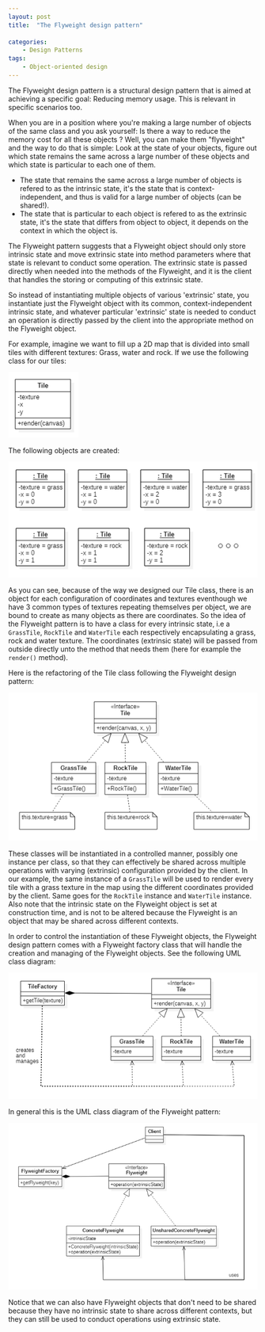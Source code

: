 ```yaml
---
layout: post
title:  "The Flyweight design pattern"

categories: 
    - Design Patterns
tags:
    - Object-oriented design
---
```


The Flyweight design pattern is a structural design pattern that is aimed at achieving a specific goal: Reducing memory usage. This is relevant in specific scenarios too.

When you are in a position where you're making a large number of objects of the same class and you ask yourself: Is there a way to reduce the memory cost for all these objects ?
Well, you can make them "flyweight" and the way to do that is simple:
Look at the state of your objects, figure out which state remains the same across a large number of these objects and which state is particular to each one of them.
- The state that remains the same across a large number of objects is refered to as the intrinsic state, it's the state that is context-independent, and thus is valid for a large number of objects (can be shared!).
- The state that is particular to each object is refered to as the extrinsic state, it's the state that differs from object to object, it depends on the context in which the object is.

The Flyweight pattern suggests that a Flyweight object should only store intrinsic state and move extrinsic state into method parameters where that state is relevant to conduct some operation. The extrinsic state is passed directly when needed into the methods of the Flyweight, and it is the client that handles the storing or computing of this extrinsic state.

So instead of instantiating multiple objects of various 'extrinsic' state, you instantiate just the Flyweight object with its common, context-independent intrinsic state, and whatever particular 'extrinsic' state is needed to conduct an operation is directly passed by the client into the appropriate method on the Flyweight object.

For example, imagine we want to fill up a 2D map that is divided into small tiles with different textures: Grass, water and rock.
If we use the following class for our tiles:

![Example before part 1](/images/blog/design-patterns-flyweight/design_patterns_flyweight_before_1.png)

The following objects are created:

![Example before part 2](/images/blog/design-patterns-flyweight/design_patterns_flyweight_before_2.png)

As you can see, because of the way we designed our Tile class, there is an object for each configuration of coordinates and textures eventhough we have 3 common types of textures repeating themselves per object, we are bound to create as many objects as there are coordinates. So the idea of the Flyweight pattern is to have a class for every intrinsic state, i.e a `GrassTile`, `RockTile` and `WaterTile` each respectively encapsulating a grass, rock and water texture. 
The coordinates (extrinsic state) will be passed from outside directly unto the method that needs them (here for example the `render()` method).

Here is the refactoring of the Tile class following the Flyweight design pattern:

![Flyweight design pattern part 1](/images/blog/design-patterns-flyweight/design_patterns_flyweight_after_1.png)


These classes will be instantiated in a controlled manner, possibly one instance per class, so that they can effectively be shared across multiple operations with varying (extrinsic) configuration provided by the client. In our example, the same instance of a `GrassTile` will be used to render every tile with a grass texture in the map using the different coordinates provided by the client. Same goes for the `RockTile` instance and `WaterTile` instance.
Also note that the intrinsic state on the Flyweight object is set at construction time, and is not to be altered because the Flyweight is an object that may be shared across different contexts.

In order to control the instantiation of these Flyweight objects, the Flyweight design pattern comes with a Flyweight factory class that will handle the creation and managing of the Flyweight objects. See the following UML class diagram:

![Flyweight design pattern part 2](/images/blog/design-patterns-flyweight/design_patterns_flyweight_after_2.png)

In general this is the UML class diagram of the Flyweight pattern:

![Flyweight design pattern general diagram](/images/blog/design-patterns-flyweight/design_patterns_flyweight_general.png)

Notice that we can also have Flyweight objects that don't need to be shared because they have no intrinsic state to share across different contexts, but they can still be used to conduct operations using extrinsic state.


